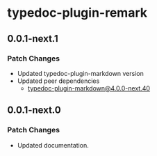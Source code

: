 # typedoc-plugin-remark

## 0.0.1-next.1

### Patch Changes

- Updated typedoc-plugin-markdown version
- Updated peer dependencies
  - typedoc-plugin-markdown@4.0.0-next.40

## 0.0.1-next.0

### Patch Changes

- Updated documentation.
